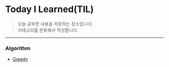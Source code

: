 # Today I Learned(TIL)

> 오늘 공부한 내용을 저장하는 장소입니다.   
> 카테고리를 분류해서 작성합니다.

<hr/>

### Algorithm
* [Greedy](https://github.com/flip1945/TIL/tree/main/Algorithm/Greedy)
